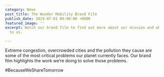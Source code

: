 ```yaml
---
category: News
post_title: The Wunder Mobility Brand Film
publish_date: 2019-07-01 09:00:00 +0000
featured_image: ''
excerpt: Watch our brand film to find out more about our mission and why it's important
  to us.

---
```

Extreme congestion, overcrowded cities and the pollution they cause are some of the most critical problems our planet currently faces. Our brand film highlights the work we’re doing to solve those problems.

\#BecauseWeShareTomorrow